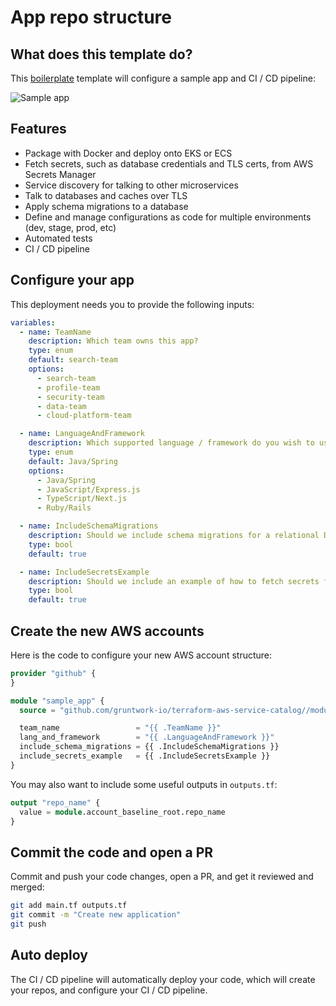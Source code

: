 # App repo structure

## What does this template do?

This [boilerplate](https://github.com/gruntwork-io/boilerplate) template will configure a sample app and CI / CD 
pipeline:

![Sample app](https://user-images.githubusercontent.com/1769996/162277046-2a4da02f-41a4-4b94-9ff6-a3ec44f3ab6a.png)

## Features

- Package with Docker and deploy onto EKS or ECS
- Fetch secrets, such as database credentials and TLS certs, from AWS Secrets Manager
- Service discovery for talking to other microservices
- Talk to databases and caches over TLS
- Apply schema migrations to a database
- Define and manage configurations as code for multiple environments (dev, stage, prod, etc)
- Automated tests
- CI / CD pipeline

## Configure your app

This deployment needs you to provide the following inputs:

```yaml (boilerplate::input)
variables:
  - name: TeamName
    description: Which team owns this app?
    type: enum
    default: search-team
    options:
      - search-team
      - profile-team
      - security-team
      - data-team
      - cloud-platform-team

  - name: LanguageAndFramework
    description: Which supported language / framework do you wish to use for this app?
    type: enum
    default: Java/Spring
    options:
      - Java/Spring
      - JavaScript/Express.js
      - TypeScript/Next.js
      - Ruby/Rails

  - name: IncludeSchemaMigrations
    description: Should we include schema migrations for a relational DB?
    type: bool
    default: true

  - name: IncludeSecretsExample
    description: Should we include an example of how to fetch secrets from AWS Secrets Manager?
    type: bool
    default: true
```

## Create the new AWS accounts

Here is the code to configure your new AWS account structure:

```terraform (boilerplate::template: "root/_global/account-baseline-root/main.tf")
provider "github" {
}

module "sample_app" {
  source = "github.com/gruntwork-io/terraform-aws-service-catalog//modules/landingzone/sample-app?ref=v0.4.2"

  team_name                 = "{{ .TeamName }}"
  lang_and_framework        = "{{ .LanguageAndFramework }}"
  include_schema_migrations = {{ .IncludeSchemaMigrations }}
  include_secrets_example   = {{ .IncludeSecretsExample }}
}
```

You may also want to include some useful outputs in `outputs.tf`:

```terraform (boilerplate::template: "root/_global/account-baseline-root/outputs.tf")
output "repo_name" {
  value = module.account_baseline_root.repo_name
}
```

## Commit the code and open a PR

Commit and push your code changes, open a PR, and get it reviewed and merged:

```bash (boilerplate::executable)
git add main.tf outputs.tf
git commit -m "Create new application"
git push
```

## Auto deploy

The CI / CD pipeline will automatically deploy your code, which will create your repos, and configure your CI / CD 
pipeline.
